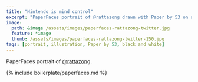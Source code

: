 ```yaml
---
title: "Nintendo is mind control"
excerpt: "PaperFaces portrait of @rattazong drawn with Paper by 53 on an iPad."
image: 
  path: &image /assets/images/paperfaces-rattazong-twitter.jpg 
  feature: *image
  thumb: /assets/images/paperfaces-rattazong-twitter-150.jpg
tags: [portrait, illustration, Paper by 53, black and white]
---
```


PaperFaces portrait of [@rattazong](http://twitter.com/rattazong).

{% include boilerplate/paperfaces.md %}
